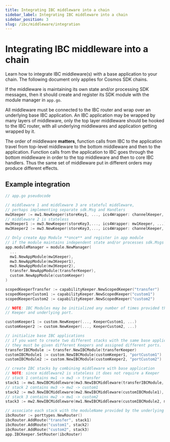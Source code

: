 ```yaml
---
title: Integrating IBC middleware into a chain
sidebar_label: Integrating IBC middleware into a chain
sidebar_position: 3
slug: /ibc/middleware/integration
---
```



# Integrating IBC middleware into a chain

Learn how to integrate IBC middleware(s) with a base application to your chain. The following document only applies for Cosmos SDK chains.

If the middleware is maintaining its own state and/or processing SDK messages, then it should create and register its SDK module with the module manager in `app.go`.

All middleware must be connected to the IBC router and wrap over an underlying base IBC application. An IBC application may be wrapped by many layers of middleware, only the top layer middleware should be hooked to the IBC router, with all underlying middlewares and application getting wrapped by it.

The order of middleware **matters**, function calls from IBC to the application travel from top-level middleware to the bottom middleware and then to the application. Function calls from the application to IBC goes through the bottom middleware in order to the top middleware and then to core IBC handlers. Thus the same set of middleware put in different orders may produce different effects.

## Example integration

```go
// app.go pseudocode

// middleware 1 and middleware 3 are stateful middleware, 
// perhaps implementing separate sdk.Msg and Handlers
mw1Keeper := mw1.NewKeeper(storeKey1, ..., ics4Wrapper: channelKeeper, ...) // in stack 1 & 3
// middleware 2 is stateless
mw3Keeper1 := mw3.NewKeeper(storeKey3,..., ics4Wrapper: mw1Keeper, ...) //  in stack 1
mw3Keeper2 := mw3.NewKeeper(storeKey3,..., ics4Wrapper: channelKeeper, ...) //  in stack 2

// Only create App Module **once** and register in app module
// if the module maintains independent state and/or processes sdk.Msgs
app.moduleManager = module.NewManager(
  ...
  mw1.NewAppModule(mw1Keeper),
  mw3.NewAppModule(mw3Keeper1),
  mw3.NewAppModule(mw3Keeper2),
  transfer.NewAppModule(transferKeeper),
  custom.NewAppModule(customKeeper)
)

scopedKeeperTransfer := capabilityKeeper.NewScopedKeeper("transfer")
scopedKeeperCustom1 := capabilityKeeper.NewScopedKeeper("custom1")
scopedKeeperCustom2 := capabilityKeeper.NewScopedKeeper("custom2")

// NOTE: IBC Modules may be initialized any number of times provided they use a separate
// Keeper and underlying port.

customKeeper1 := custom.NewKeeper(..., KeeperCustom1, ...)
customKeeper2 := custom.NewKeeper(..., KeeperCustom2, ...)

// initialize base IBC applications
// if you want to create two different stacks with the same base application,
// they must be given different Keepers and assigned different ports.
transferIBCModule := transfer.NewIBCModule(transferKeeper)
customIBCModule1 := custom.NewIBCModule(customKeeper1, "portCustom1")
customIBCModule2 := custom.NewIBCModule(customKeeper2, "portCustom2")

// create IBC stacks by combining middleware with base application
// NOTE: since middleware2 is stateless it does not require a Keeper
// stack 1 contains mw1 -> mw3 -> transfer
stack1 := mw1.NewIBCMiddleware(mw3.NewIBCMiddleware(transferIBCModule, mw3Keeper1), mw1Keeper)
// stack 2 contains mw3 -> mw2 -> custom1
stack2 := mw3.NewIBCMiddleware(mw2.NewIBCMiddleware(customIBCModule1), mw3Keeper2)
// stack 3 contains mw2 -> mw1 -> custom2
stack3 := mw2.NewIBCMiddleware(mw1.NewIBCMiddleware(customIBCModule2, mw1Keeper))

// associate each stack with the moduleName provided by the underlying Keeper
ibcRouter := porttypes.NewRouter()
ibcRouter.AddRoute("transfer", stack1)
ibcRouter.AddRoute("custom1", stack2)
ibcRouter.AddRoute("custom2", stack3)
app.IBCKeeper.SetRouter(ibcRouter)
```

